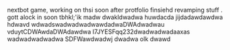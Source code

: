 nextbot game, working on thsi soon after protfolio finsiehd revamping stuff
.
gott alock in soon tbhkl;'ik
madw
dwakldwadwa
huwdacda
jijdadawdawdwa hdwavd
wdwadswadwadwadwawdadwaDWAdwadwau
vduytCDWAwdaDWAdawdwa
I7JYESFqq232dwadwadwadaaxas
wadwadwadwadwa
SDFWawdwadwj
dwadwa
olk
dwawd
